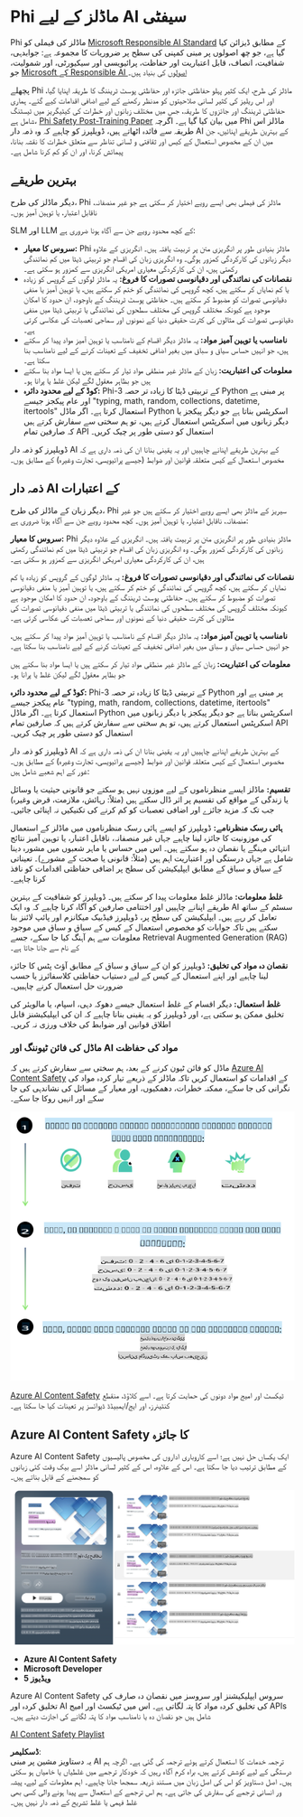 # Phi ماڈلز کے لیے AI سیفٹی

Phi ماڈلز کی فیملی کو [Microsoft Responsible AI Standard](https://query.prod.cms.rt.microsoft.com/cms/api/am/binary/RE5cmFl) کے مطابق ڈیزائن کیا گیا ہے، جو چھ اصولوں پر مبنی کمپنی کی سطح پر ضروریات کا مجموعہ ہے: جوابدہی، شفافیت، انصاف، قابل اعتباریت اور حفاظت، پرائیویسی اور سیکیورٹی، اور شمولیت، جو [Microsoft کے Responsible AI اصولوں](https://www.microsoft.com/ai/responsible-ai) کی بنیاد ہیں۔

پچھلے Phi ماڈلز کی طرح، ایک کثیر پہلو حفاظتی جائزہ اور حفاظتی پوسٹ ٹریننگ کا طریقہ اپنایا گیا، اور اس ریلیز کی کثیر لسانی صلاحیتوں کو مدنظر رکھنے کے لیے اضافی اقدامات کیے گئے۔ ہماری حفاظتی ٹریننگ اور جائزوں کا طریقہ، جس میں مختلف زبانوں اور خطرات کی کیٹیگریز میں ٹیسٹنگ شامل ہے، [Phi Safety Post-Training Paper](https://arxiv.org/abs/2407.13833) میں بیان کیا گیا ہے۔ اگرچہ Phi ماڈلز اس طریقہ سے فائدہ اٹھاتے ہیں، ڈویلپرز کو چاہیے کہ وہ ذمہ دار AI کے بہترین طریقے اپنائیں، جن میں ان کے مخصوص استعمال کے کیس اور ثقافتی و لسانی تناظر سے متعلق خطرات کا نقشہ بنانا، پیمائش کرنا، اور ان کو کم کرنا شامل ہے۔

## بہترین طریقے

دیگر ماڈلز کی طرح، Phi ماڈلز کی فیملی بھی ایسے رویے اختیار کر سکتی ہے جو غیر منصفانہ، ناقابل اعتبار، یا توہین آمیز ہوں۔

SLM اور LLM کے کچھ محدود رویے جن سے آگاہ ہونا ضروری ہے:

- **سروس کا معیار:** Phi ماڈلز بنیادی طور پر انگریزی متن پر تربیت یافتہ ہیں۔ انگریزی کے علاوہ دیگر زبانوں کی کارکردگی کمزور ہوگی۔ وہ انگریزی زبان کی اقسام جو تربیتی ڈیٹا میں کم نمائندگی رکھتی ہیں، ان کی کارکردگی معیاری امریکی انگریزی سے کمزور ہو سکتی ہے۔
- **نقصانات کی نمائندگی اور دقیانوسی تصورات کا فروغ:** یہ ماڈلز لوگوں کے گروپس کو زیادہ یا کم نمایاں کر سکتے ہیں، کچھ گروپس کی نمائندگی کو ختم کر سکتے ہیں، یا توہین آمیز یا منفی دقیانوسی تصورات کو مضبوط کر سکتے ہیں۔ حفاظتی پوسٹ ٹریننگ کے باوجود، ان حدود کا امکان موجود ہے کیونکہ مختلف گروپس کی مختلف سطحوں کی نمائندگی یا تربیتی ڈیٹا میں منفی دقیانوسی تصورات کی مثالوں کی کثرت حقیقی دنیا کے نمونوں اور سماجی تعصبات کی عکاسی کرتی ہے۔
- **نامناسب یا توہین آمیز مواد:** یہ ماڈلز دیگر اقسام کے نامناسب یا توہین آمیز مواد پیدا کر سکتے ہیں، جو انہیں حساس سیاق و سباق میں بغیر اضافی تخفیف کے تعینات کرنے کے لیے نامناسب بنا سکتا ہے۔
- **معلومات کی اعتباریت:** زبان کے ماڈلز غیر منطقی مواد تیار کر سکتے ہیں یا ایسا مواد بنا سکتے ہیں جو بظاہر معقول لگے لیکن غلط یا پرانا ہو۔
- **کوڈ کے لیے محدود دائرہ:** Phi-3 کے تربیتی ڈیٹا کا زیادہ تر حصہ Python پر مبنی ہے اور عام پیکجز جیسے "typing, math, random, collections, datetime, itertools" استعمال کرتا ہے۔ اگر ماڈل Python اسکرپٹس بناتا ہے جو دیگر پیکجز یا دیگر زبانوں میں اسکرپٹس استعمال کرتے ہیں، تو ہم سختی سے سفارش کرتے ہیں کہ صارفین تمام API استعمال کو دستی طور پر چیک کریں۔

ڈویلپرز کو ذمہ دار AI کے بہترین طریقے اپنانے چاہییں اور یہ یقینی بنانا ان کی ذمہ داری ہے کہ مخصوص استعمال کے کیس متعلقہ قوانین اور ضوابط (جیسے پرائیویسی، تجارت وغیرہ) کے مطابق ہوں۔

## ذمہ دار AI کے اعتبارات

دیگر زبان کے ماڈلز کی طرح، Phi سیریز کے ماڈلز بھی ایسے رویے اختیار کر سکتے ہیں جو غیر منصفانہ، ناقابل اعتبار، یا توہین آمیز ہوں۔ کچھ محدود رویے جن سے آگاہ ہونا ضروری ہے:

**سروس کا معیار:** Phi ماڈلز بنیادی طور پر انگریزی متن پر تربیت یافتہ ہیں۔ انگریزی کے علاوہ دیگر زبانوں کی کارکردگی کمزور ہوگی۔ وہ انگریزی زبان کی اقسام جو تربیتی ڈیٹا میں کم نمائندگی رکھتی ہیں، ان کی کارکردگی معیاری امریکی انگریزی سے کمزور ہو سکتی ہے۔

**نقصانات کی نمائندگی اور دقیانوسی تصورات کا فروغ:** یہ ماڈلز لوگوں کے گروپس کو زیادہ یا کم نمایاں کر سکتے ہیں، کچھ گروپس کی نمائندگی کو ختم کر سکتے ہیں، یا توہین آمیز یا منفی دقیانوسی تصورات کو مضبوط کر سکتے ہیں۔ حفاظتی پوسٹ ٹریننگ کے باوجود، ان حدود کا امکان موجود ہے کیونکہ مختلف گروپس کی مختلف سطحوں کی نمائندگی یا تربیتی ڈیٹا میں منفی دقیانوسی تصورات کی مثالوں کی کثرت حقیقی دنیا کے نمونوں اور سماجی تعصبات کی عکاسی کرتی ہے۔

**نامناسب یا توہین آمیز مواد:** یہ ماڈلز دیگر اقسام کے نامناسب یا توہین آمیز مواد پیدا کر سکتے ہیں، جو انہیں حساس سیاق و سباق میں بغیر اضافی تخفیف کے تعینات کرنے کے لیے نامناسب بنا سکتا ہے۔

**معلومات کی اعتباریت:** زبان کے ماڈلز غیر منطقی مواد تیار کر سکتے ہیں یا ایسا مواد بنا سکتے ہیں جو بظاہر معقول لگے لیکن غلط یا پرانا ہو۔

**کوڈ کے لیے محدود دائرہ:** Phi-3 کے تربیتی ڈیٹا کا زیادہ تر حصہ Python پر مبنی ہے اور عام پیکجز جیسے "typing, math, random, collections, datetime, itertools" استعمال کرتا ہے۔ اگر ماڈل Python اسکرپٹس بناتا ہے جو دیگر پیکجز یا دیگر زبانوں میں اسکرپٹس استعمال کرتے ہیں، تو ہم سختی سے سفارش کرتے ہیں کہ صارفین تمام API استعمال کو دستی طور پر چیک کریں۔

ڈویلپرز کو ذمہ دار AI کے بہترین طریقے اپنانے چاہییں اور یہ یقینی بنانا ان کی ذمہ داری ہے کہ مخصوص استعمال کے کیس متعلقہ قوانین اور ضوابط (جیسے پرائیویسی، تجارت وغیرہ) کے مطابق ہوں۔ غور کے اہم شعبے شامل ہیں:

**تقسیم:** ماڈلز ایسے منظرناموں کے لیے موزوں نہیں ہو سکتے جو قانونی حیثیت یا وسائل یا زندگی کے مواقع کی تقسیم پر اثر ڈال سکتے ہیں (مثلاً: رہائش، ملازمت، قرض وغیرہ) جب تک کہ مزید جائزے اور اضافی تعصبات کو کم کرنے کی تکنیکیں نہ اپنائی جائیں۔

**ہائی رسک منظرنامے:** ڈویلپرز کو ایسے ہائی رسک منظرناموں میں ماڈلز کے استعمال کی موزونیت کا جائزہ لینا چاہیے جہاں غیر منصفانہ، ناقابل اعتبار، یا توہین آمیز نتائج انتہائی مہنگے یا نقصان دہ ہو سکتے ہیں۔ اس میں حساس یا ماہر شعبوں میں مشورہ دینا شامل ہے جہاں درستگی اور اعتباریت اہم ہیں (مثلاً: قانونی یا صحت کے مشورے)۔ تعیناتی کے سیاق و سباق کے مطابق ایپلیکیشن کی سطح پر اضافی حفاظتی اقدامات کو نافذ کرنا چاہیے۔

**غلط معلومات:** ماڈلز غلط معلومات پیدا کر سکتے ہیں۔ ڈویلپرز کو شفافیت کے بہترین طریقے اپنانے چاہییں اور اختتامی صارفین کو آگاہ کرنا چاہیے کہ وہ ایک AI سسٹم کے ساتھ تعامل کر رہے ہیں۔ ایپلیکیشن کی سطح پر، ڈویلپرز فیڈبیک میکانزم اور پائپ لائنز بنا سکتے ہیں تاکہ جوابات کو مخصوص استعمال کے کیس کے سیاق و سباق میں موجود معلومات سے ہم آہنگ کیا جا سکے، جسے Retrieval Augmented Generation (RAG) کے نام سے جانا جاتا ہے۔

**نقصان دہ مواد کی تخلیق:** ڈویلپرز کو ان کے سیاق و سباق کے مطابق آؤٹ پٹس کا جائزہ لینا چاہیے اور اپنے استعمال کے کیس کے لیے دستیاب حفاظتی کلاسفائرز یا حسب ضرورت حل استعمال کرنے چاہییں۔

**غلط استعمال:** دیگر اقسام کے غلط استعمال جیسے دھوکہ دہی، اسپام، یا مالویئر کی تخلیق ممکن ہو سکتی ہے، اور ڈویلپرز کو یہ یقینی بنانا چاہیے کہ ان کی ایپلیکیشنز قابل اطلاق قوانین اور ضوابط کی خلاف ورزی نہ کریں۔

### ماڈل کی فائن ٹیوننگ اور AI مواد کی حفاظت

ماڈل کو فائن ٹیون کرنے کے بعد، ہم سختی سے سفارش کرتے ہیں کہ [Azure AI Content Safety](https://learn.microsoft.com/azure/ai-services/content-safety/overview) کے اقدامات کو استعمال کریں تاکہ ماڈلز کے ذریعے تیار کردہ مواد کی نگرانی کی جا سکے، ممکنہ خطرات، دھمکیوں، اور معیار کے مسائل کی نشاندہی کی جا سکے اور انہیں روکا جا سکے۔

![Phi3AISafety](../../../../../translated_images/01.phi3aisafety.b950fac78d0cda701abf8181b3cfdabf328f70d0d5c096d5ebf842a2db62615f.ur.png)

[Azure AI Content Safety](https://learn.microsoft.com/azure/ai-services/content-safety/overview) ٹیکسٹ اور امیج مواد دونوں کی حمایت کرتا ہے۔ اسے کلاؤڈ، منقطع کنٹینرز، اور ایج/ایمبیڈڈ ڈیوائسز پر تعینات کیا جا سکتا ہے۔

## Azure AI Content Safety کا جائزہ

Azure AI Content Safety ایک یکساں حل نہیں ہے؛ اسے کاروباری اداروں کی مخصوص پالیسیوں کے مطابق ترتیب دیا جا سکتا ہے۔ اس کے علاوہ، اس کے کثیر لسانی ماڈلز اسے بیک وقت کئی زبانوں کو سمجھنے کے قابل بناتے ہیں۔

![AIContentSafety](../../../../../translated_images/01.AIcontentsafety.da9a83e9538e688418877be04138e05621b0ab1222565ac2761e28677a59fdb4.ur.png)

- **Azure AI Content Safety**
- **Microsoft Developer**
- **5 ویڈیوز**

Azure AI Content Safety سروس ایپلیکیشنز اور سروسز میں نقصان دہ صارف کی تخلیق کردہ اور AI کی تخلیق کردہ مواد کا پتہ لگاتی ہے۔ اس میں ٹیکسٹ اور امیج APIs شامل ہیں جو نقصان دہ یا نامناسب مواد کا پتہ لگانے کی اجازت دیتے ہیں۔

[AI Content Safety Playlist](https://www.youtube.com/playlist?list=PLlrxD0HtieHjaQ9bJjyp1T7FeCbmVcPkQ)

**ڈسکلیمر**:  
یہ دستاویز مشین پر مبنی AI ترجمہ خدمات کا استعمال کرتے ہوئے ترجمہ کی گئی ہے۔ اگرچہ ہم درستگی کے لیے کوشش کرتے ہیں، براہ کرم آگاہ رہیں کہ خودکار ترجمے میں غلطیاں یا خامیاں ہو سکتی ہیں۔ اصل دستاویز کو اس کی اصل زبان میں مستند ذریعہ سمجھا جانا چاہیے۔ اہم معلومات کے لیے، پیشہ ور انسانی ترجمے کی سفارش کی جاتی ہے۔ ہم اس ترجمے کے استعمال سے پیدا ہونے والی کسی بھی غلط فہمی یا غلط تشریح کے ذمہ دار نہیں ہیں۔